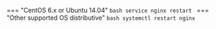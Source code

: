 === "CentOS 6.x or Ubuntu 14.04"
    ```bash
    service nginx restart
    ```
=== "Other supported OS distributive"
    ```bash
    systemctl restart nginx
    ```
